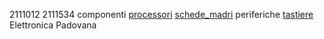 2111012
2111534
componenti
[processori](componenti/processori.md)
[schede_madri](componenti/schede_madri.md) 
periferiche 
[tastiere](periferiche/tastiere.md)
Elettronica Padovana
